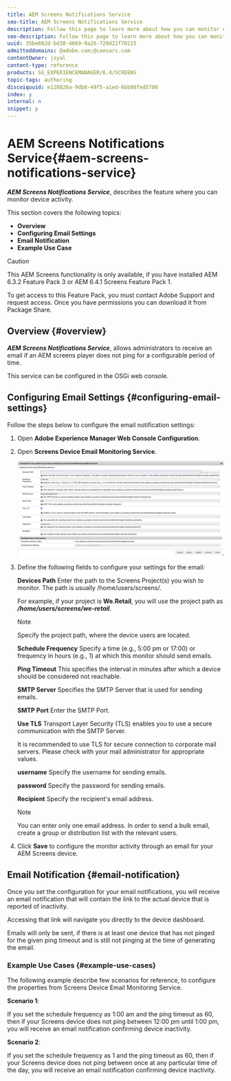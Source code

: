 ```yaml
---
title: AEM Screens Notifications Service
seo-title: AEM Screens Notifications Service
description: Follow this page to learn more about how you can monitor device activity.
seo-description: Follow this page to learn more about how you can monitor device activity.
uuid: 35be602d-bd38-4669-9a26-729d22f70215
admitteddomains: @adobe.com;@caesars.com
contentOwner: jsyal
content-type: reference
products: SG_EXPERIENCEMANAGER/6.4/SCREENS
topic-tags: authoring
discoiquuid: e128826a-9db8-49f5-a1ed-6bb88fed5708
index: y
internal: n
snippet: y
---
```


# AEM Screens Notifications Service{#aem-screens-notifications-service}

***AEM Screens Notifications Service***, describes the feature where you can monitor device activity.

This section covers the following topics:

* **Overview**
* **Configuring Email Settings**
* **Email Notification**
* **Example Use Case**

>[!CAUTION]
>
>This AEM Screens functionality is only available, if you have installed AEM 6.3.2 Feature Pack 3 or AEM 6.4.1 Screens Feature Pack 1.
>
>To get access to this Feature Pack, you must contact Adobe Support and request access. Once you have permissions you can download it from Package Share.

## Overview {#overview}

***AEM Screens Notifications Service***, allows administrators to receive an email if an AEM screens player does not ping for a configurable period of time.

This service can be configured in the OSGi web console.

## Configuring Email Settings {#configuring-email-settings}

Follow the steps below to configure the email notification settings:

1. Open **Adobe Experience Manager Web Console Configuration**.
1. Open **Screens Device Email Monitoring Service**.

   ![](assets/screen_shot_2018-04-26at44602pm.png)

1. Define the following fields to configure your settings for the email:

   **Devices Path** Enter the path to the Screens Project(s) you wish to monitor. The path is usually /home/users/screens/<Name of your project>.

   For example, if your project is **We.Retail**, you will use the project path as ***/home/users/screens/we-retail***.

   >[!NOTE]
   >
   >Specify the project path, where the device users are located.

   **Schedule Frequency** Specify a time (e.g., 5:00 pm or 17:00) or frequency in hours (e.g., 1) at which this monitor should send emails.

   **Ping Timeout** This specifies the interval in minutes after which a device should be considered not reachable.

   **SMTP Server** Specifies the SMTP Server that is used for sending emails.

   **SMTP Port** Enter the SMTP Port.

   **Use TLS** Transport Layer Security (TLS) enables you to use a secure communication with the SMTP Server.

   It is recommended to use TLS for secure connection to corporate mail servers. Please check with your mail administrator for appropriate values.

   **username** Specify the username for sending emails.

   **password** Specify the password for sending emails.

   **Recipient** Specify the recipient's email address.

   >[!NOTE]
   >
   >You can enter only one email address. In order to send a bulk email, create a group or distribution list with the relevant users.

1. Click **Save** to configure the monitor activity through an email for your AEM Screens device.

## Email Notification {#email-notification}

Once you set the configuration for your email notifications, you will receive an email notification that will contain the link to the actual device that is reported of inactivity.

Accessing that link will navigate you directly to the device dashboard.

Emails will only be sent, if there is at least one device that has not pinged for the given ping timeout and is still not pinging at the time of generating the email.

### Example Use Cases {#example-use-cases}

The following example describe few scenarios for reference, to configure the properties from Screens Device Email Monitoring Service.

**Scenario 1**:

If you set the schedule frequency as 1:00 am and the ping timeout as 60, then if your Screens device does not ping between 12:00 pm until 1:00 pm, you will receive an email notification confirming device inactivity.

**Scenario 2**:

If you set the schedule frequency as 1 and the ping timeout as 60, then if your Screens device does not ping between once at any particular time of the day, you will receive an email notification confirming device inactivity.
